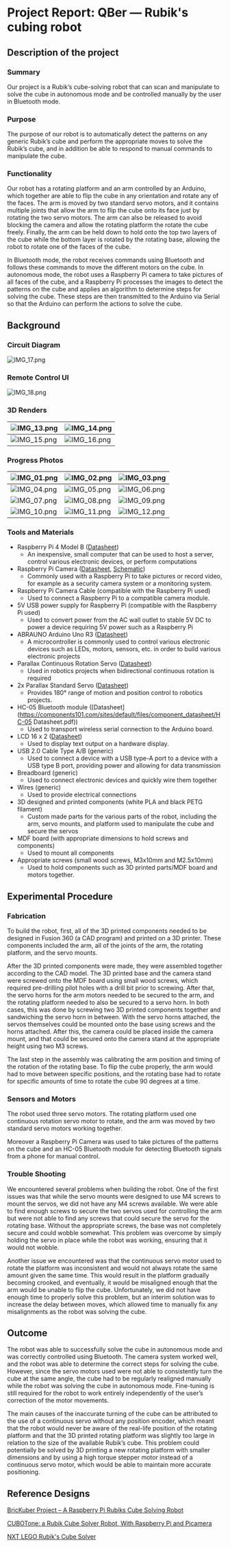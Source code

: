 # Project Report: QBer — Rubik's cubing robot


## Description of the project


### Summary
Our project is a Rubik’s cube-solving robot that can scan and manipulate to solve the cube in autonomous mode and be controlled manually by the user in Bluetooth mode.


### Purpose
The purpose of our robot is to automatically detect the patterns on any generic Rubik’s cube and perform the appropriate moves to solve the Rubik’s cube, and in addition be able to respond to manual commands to manipulate the cube. 


### Functionality
Our robot has a rotating platform and an arm controlled by an Arduino, which together are able to flip the cube in any orientation and rotate any of the faces. The arm is moved by two standard servo motors, and it contains multiple joints that allow the arm to flip the cube onto its face just by rotating the two servo motors. The arm can also be released to avoid blocking the camera and allow the rotating platform the rotate the cube freely. Finally, the arm can be held down to hold onto the top two layers of the cube while the bottom layer is rotated by the rotating base, allowing the robot to rotate one of the faces of the cube.

In Bluetooth mode, the robot receives commands using Bluetooth and follows these commands to move the different motors on the cube. In autonomous mode, the robot uses a Raspberry Pi camera to take pictures of all faces of the cube, and a Raspberry Pi processes the images to detect the patterns on the cube and applies an algorithm to determine steps for solving the cube. These steps are then transmitted to the Arduino via Serial so that the Arduino can perform the actions to solve the cube.


## Background


### Circuit Diagram
![IMG_17.png](../media/render/IMG_17.png)


### Remote Control UI
![IMG_18.png](../media/render/IMG_18.png)


### 3D Renders
|![IMG_13.png](../media/render/IMG_13.png) | ![IMG_14.png](../media/render/IMG_14.png) |
|-|-|
|![IMG_15.png](../media/render/IMG_15.png) | ![IMG_16.png](../media/render/IMG_16.png) |


### Progress Photos
|![IMG_01.png](../media/photo/IMG_01.jpg) | ![IMG_02.png](../media/photo/IMG_02.jpg) | ![IMG_03.png](../media/photo/IMG_03.jpg)|
|-|-|-|
|![IMG_04.png](../media/photo/IMG_04.jpg) | ![IMG_05.png](../media/photo/IMG_05.jpg) | ![IMG_06.png](../media/photo/IMG_06.jpg)|
|![IMG_07.png](../media/photo/IMG_07.jpg) | ![IMG_08.png](../media/photo/IMG_08.jpg) | ![IMG_09.png](../media/photo/IMG_09.jpg)|
|![IMG_10.png](../media/photo/IMG_10.jpg) | ![IMG_11.png](../media/photo/IMG_11.png) | ![IMG_12.png](../media/photo/IMG_12.png)|


### Tools and Materials
- Raspberry Pi 4 Model B ([Datasheet](https://datasheets.raspberrypi.com/rpi4/raspberry-pi-4-datasheet.pdf))	
    - An inexpensive, small computer that can be used to host a server, control various electronic devices, or perform computations
- Raspberry Pi Camera ([Datasheet](https://datasheets.raspberrypi.com/camera/raspberry-pi-camera-guide.pdf), [Schematic](https://datasheets.raspberrypi.com/camera/camera-v2-schematics.pdf))
    - Commonly used with a Raspberry Pi to take pictures or record video, for example as a security camera system or a monitoring system.
- Raspberry Pi Camera Cable (compatible with the Raspberry Pi used)
    - Used to connect a Raspberry Pi to a compatible camera module.
- 5V USB power supply for Raspberry Pi (compatible with the Raspberry Pi used)
    - Used to convert power from the AC wall outlet to stable 5V DC to power a device requiring 5V power such as a Raspberry Pi
- ABRAUNO Arduino Uno R3 ([Datasheet](https://docs.arduino.cc/resources/datasheets/A000066-datasheet.pdf))
    - A microcontroller is commonly used to control various electronic devices such as LEDs, motors, sensors, etc. in order to build various electronic projects
- Parallax Continuous Rotation Servo ([Datasheet](https://docs.rs-online.com/870b/0900766b8123f8a1.pdf))
    - Used in robotics projects when bidirectional continuous rotation is required
- 2x Parallax Standard Servo ([Datasheet](https://docs.rs-online.com/0e85/0900766b8123f8d7.pdf))
    - Provides 180° range of motion and position control to robotics projects.
- HC-05 Bluetooth module ([Datasheet](https://components101.com/sites/default/files/component_datasheet/HC-05 Datasheet.pdf))
    - Used to transport wireless serial connection to the Arduino board.
- LCD 16 x 2 ([Datasheet](https://www.sparkfun.com/datasheets/LCD/ADM1602K-NSW-FBS-3.3v.pdf))
    - Used to display text output on a hardware display.
- USB 2.0 Cable Type A/B (generic)
    - Used to connect a device with a USB type-A port to a device with a USB type B port, providing power and allowing for data transmission
- Breadboard (generic)
    - Used to connect electronic devices and quickly wire them together
- Wires (generic)
    - Used to provide electrical connections
- 3D designed and printed components (white PLA and black PETG filament)
    - Custom made parts for the various parts of the robot, including the arm, servo mounts, and platform used to manipulate the cube and secure the servos
- MDF board (with appropriate dimensions to hold screws and components)
    - Used to mount all components
- Appropriate screws (small wood screws, M3x10mm and M2.5x10mm)
    - Used to hold components such as 3D printed parts/MDF board and motors together.


## Experimental Procedure


### Fabrication
To build the robot, first, all of the 3D printed components needed to be designed in Fusion 360 (a CAD program) and printed on a 3D printer. These components included the arm, all of the joints of the arm, the rotating platform, and the servo mounts. 

After the 3D printed components were made, they were assembled together according to the CAD model. The 3D printed base and the camera stand were screwed onto the MDF board using small wood screws, which required pre-drilling pilot holes with a drill bit prior to screwing. After that, the servo horns for the arm motors needed to be secured to the arm, and the rotating platform needed to also be secured to a servo horn. In both cases, this was done by screwing two 3D printed components together and sandwiching the servo horn in between. With the servo horns attached, the servos themselves could be mounted onto the base using screws and the horns attached. After this, the camera could be placed inside the camera mount, and that could be secured onto the camera stand at the appropriate height using two M3 screws.

The last step in the assembly was calibrating the arm position and timing of the rotation of the rotating base. To flip the cube properly, the arm would had to move between specific positions, and the rotating base had to rotate for specific amounts of time to rotate the cube 90 degrees at a time.


### Sensors and Motors
The robot used three servo motors. The rotating platform used one continuous rotation servo motor to rotate, and the arm was moved by two standard servo motors working together.

Moreover a Raspberry Pi Camera was used to take pictures of the patterns on the cube and an HC-05 Bluetooth module for detecting Bluetooth signals from a phone for manual control.


### Trouble Shooting 
We encountered several problems when building the robot. One of the first issues was that while the servo mounts were designed to use M4 screws to mount the servos, we did not have any M4 screws available. We were able to find enough screws to secure the two servos used for controlling the arm but were not able to find any screws that could secure the servo for the rotating base. Without the appropriate screws, the base was not completely secure and could wobble somewhat. This problem was overcome by simply holding the servo in place while the robot was working, ensuring that it would not wobble.

Another issue we encountered was that the continuous servo motor used to rotate the platform was inconsistent and would not always rotate the same amount given the same time. This would result in the platform gradually becoming crooked, and eventually, it would be misaligned enough that the arm would be unable to flip the cube. Unfortunately, we did not have enough time to properly solve this problem, but an interim solution was to increase the delay between moves, which allowed time to manually fix any misalignments as the robot was solving the cube.


## Outcome
The robot was able to successfully solve the cube in autonomous mode and was correctly controlled using Bluetooth. The camera system worked well, and the robot was able to determine the correct steps for solving the cube. However, since the servo motors used were not able to consistently turn the cube at the same angle, the cube had to be regularly realigned manually while the robot was solving the cube in autonomous mode. Fine-tuning is still required for the robot to work entirely independently of the user’s correction of the motor movements.

The main causes of the inaccurate turning of the cube can be attributed to the use of a continuous servo without any position encoder, which meant that the robot would never be aware of the real-life position of the rotating platform and that the 3D printed rotating platform was slightly too large in relation to the size of the available Rubik’s cube. This problem could potentially be solved by 3D printing a new rotating platform with smaller dimensions and by using a high torque stepper motor instead of a continuous servo motor, which would be able to maintain more accurate positioning.


## Reference Designs
[BricKuber Project – A Raspberry Pi Rubiks Cube Solving Robot](https://www.dexterindustries.com/projects/brickuber-project-raspberry-pi-rubiks-cube-solving-robot-project/)

[CUBOTone: a Rubik Cube Solver Robot, With Raspberry Pi and Picamera](https://www.instructables.com/Rubik-Cube-Solver-Robot-With-Raspberry-Pi-and-Pica/)

[NXT LEGO Rubik's Cube Solver](https://grabcad.com/library/nxt-lego-rubik-s-cube-solver-1)
